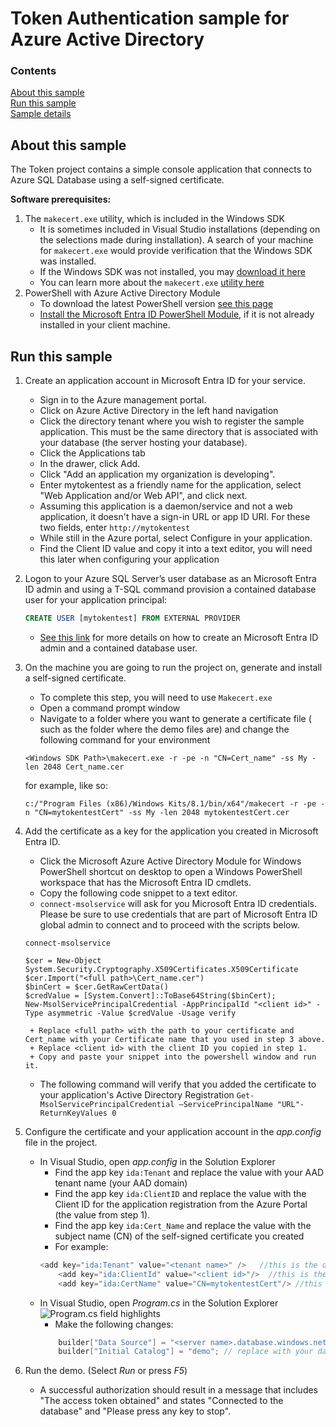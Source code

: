 # Token Authentication sample for Azure Active Directory

### Contents

[About this sample](#about-this-sample)<br/>
[Run this sample](#run-this-sample)<br/>
[Sample details](#sample-details)<br/>

## About this sample

The Token project contains a simple console application that connects to Azure SQL Database using a self-signed certificate.

**Software prerequisites:**

1. The `makecert.exe` utility, which is included in the Windows SDK
	+ It is sometimes included in Visual Studio installations (depending on the selections made during installation). A search of your machine for `makecert.exe` would provide verification that the Windows SDK was installed.
	+ If the Windows SDK was not installed, you may [download it here](https://learn.microsoft.com/windows/apps/windows-app-sdk/downloads)
	+ You can learn more about the `makecert.exe` [utility here](https://msdn.microsoft.com/library/windows/desktop/aa386968.aspx)
2. PowerShell with Azure Active Directory Module
	+ To download the latest PowerShell version [see this page](https://learn.microsoft.com/powershell/azure/install-azure-powershell)
	+ [Install the Microsoft Entra ID PowerShell Module](https://learn.microsoft.com/powershell/entra-powershell/installation), if it is not already installed in your client machine.

<a name=run-this-sample></a>
## Run this sample

1.	Create an application account in Microsoft Entra ID for your service.
	- Sign in to the Azure management portal.
	- Click on Azure Active Directory in the left hand navigation
	- Click the directory tenant where you wish to register the sample application. This must be the same directory that is associated with your database (the server hosting your database).
	- Click the Applications tab
	- In the drawer, click Add.
	- Click "Add an application my organization is developing".
	- Enter mytokentest as a friendly name for the application, select "Web Application and/or Web API", and click next.
	- Assuming this application is a daemon/service and not a web application, it doesn't have a sign-in URL or app ID URI. For these two fields, enter `http://mytokentest`
	- While still in the Azure portal, select Configure in your application.
	- Find the Client ID value and copy it into a text editor, you will need this later when configuring your application

2. Logon to your Azure SQL Server’s user database as an Microsoft Entra ID admin and using a T-SQL command provision a contained database user for your application principal:
	```sql
	CREATE USER [mytokentest] FROM EXTERNAL PROVIDER
	```
	- [See this link](https://azure.microsoft.com/documentation/articles/sql-database-aad-authentication/) for more details on how to create an Microsoft Entra ID admin and a contained database user.

3. On the machine you are going to run the project on, generate and install a self-signed certificate.
	- To complete this step, you will need to use `Makecert.exe`
	- Open a command prompt window
	- Navigate to a folder where you want to generate a certificate file ( such as the folder where the demo files are) and change the following command for your environment
	```
	<Windows SDK Path>\makecert.exe -r -pe -n "CN=Cert_name" -ss My -len 2048 Cert_name.cer
	```
	for example, like so:
	```
	c:/"Program Files (x86)/Windows Kits/8.1/bin/x64"/makecert -r -pe -n "CN=mytokentestCert" -ss My -len 2048 mytokentestCert.cer
	```
4. Add the certificate as a key for the application you created in Microsoft Entra ID.
	- Click the Microsoft Azure Active Directory Module for Windows PowerShell shortcut on desktop to open a Windows PowerShell workspace that has the Microsoft Entra ID cmdlets.
	- Copy the following code snippet to a text editor.
	- `connect-msolservice` will ask for you Microsoft Entra ID credentials. Please be sure to use credentials that are part of Microsoft Entra ID global admin to connect and to proceed with the scripts below.
	```
	connect-msolservice
	
	$cer = New-Object System.Security.Cryptography.X509Certificates.X509Certificate
	$cer.Import("<full path>\Cert_name.cer")
	$binCert = $cer.GetRawCertData()
	$credValue = [System.Convert]::ToBase64String($binCert);
	New-MsolServicePrincipalCredential -AppPrincipalId "<client id>" -Type asymmetric -Value $credValue -Usage verify
	```
		+ Replace <full path> with the path to your certificate and Cert_name with your Certificate name that you used in step 3 above.
		+ Replace <client id> with the client ID you copied in step 1.
		+ Copy and paste your snippet into the powershell window and run it.
	- The following command will verify that you added the certificate to your application's Active Directory Registration
	``` Get-MsolServicePrincipalCredential –ServicePrincipalName "URL"-ReturnKeyValues 0 ```

5. Configure the certificate and your application account in the *app.config* file in the project.
	+ In Visual Studio, open *app.config* in the Solution Explorer
		- Find the app key `ida:Tenant` and replace the value with your AAD tenant name (your AAD domain)
		- Find the app key `ida:ClientID` and replace the value with the Client ID for the application registration from the Azure Portal (the value from step 1).
		- Find the app key `ida:Cert_Name` and replace the value with the subject name (CN) of the self-signed certificate you created
		- For example:
		```csharp
		<add key="ida:Tenant" value="<tenant name>" />   //this is the domain
	    	<add key="ida:ClientId" value="<client id>"/>  //this is the Client ID
    		<add key="ida:CertName" value="CN=mytokentestCert"/> //this is the Cert_name use by makecert.exe
		```
	+ In Visual Studio, open *Program.cs* in the Solution Explorer
	![Program.cs field highlights](../img/program-cs-builder-highlight.png)
		- Make the following changes:
		```csharp
		    builder["Data Source"] = "<server name>.database.windows.net"; // replace <server name> with your server name
		    builder["Initial Catalog"] = "demo"; // replace with your database name
		```
6. Run the demo. (Select *Run* or press *F5*)
	+ A successful authorization should result in a message that includes "The access token obtained" and states "Connected to the database" and "Please press any key to stop".
